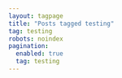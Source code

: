 ```yaml
---
layout: tagpage
title: "Posts tagged testing"
tag: testing
robots: noindex 
pagination: 
  enabled: true 
  tag: testing 
---
```

